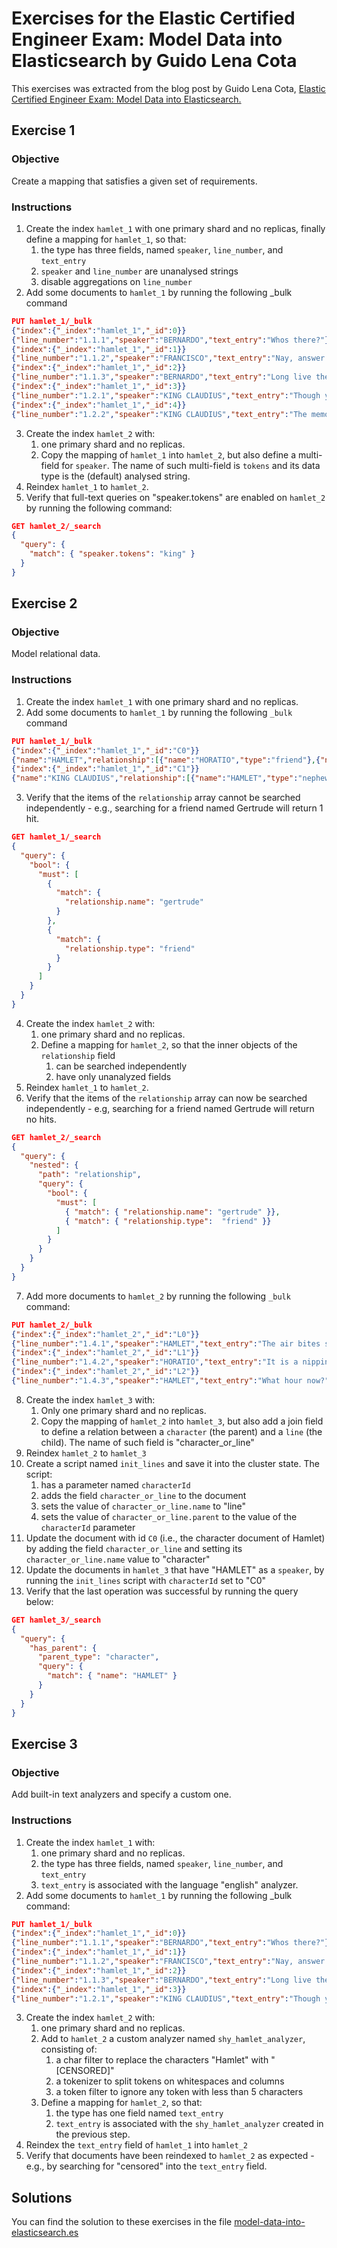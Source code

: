 # Exercises for the Elastic Certified Engineer Exam: Model Data into Elasticsearch by Guido Lena Cota

This exercises was extracted from the blog post by Guido Lena Cota, [Elastic Certified Engineer Exam: Model Data into Elasticsearch.](https://medium.com/pcg-dach/exercises-for-the-elastic-certified-engineer-exam-model-data-into-elasticsearch-5eb69086cdaa)

## Exercise 1

### Objective

Create a mapping that satisfies a given set of requirements.

### Instructions

1. Create the index `hamlet_1` with one primary shard and no replicas, finally define a mapping for `hamlet_1`, so that:
   1. the type has three fields, named `speaker`, `line_number`, and `text_entry`
   2. `speaker` and `line_number` are unanalysed strings
   3. disable aggregations on `line_number`
2. Add some documents to `hamlet_1` by running the following \_bulk command

```json
PUT hamlet_1/_bulk
{"index":{"_index":"hamlet_1","_id":0}}
{"line_number":"1.1.1","speaker":"BERNARDO","text_entry":"Whos there?"}
{"index":{"_index":"hamlet_1","_id":1}}
{"line_number":"1.1.2","speaker":"FRANCISCO","text_entry":"Nay, answer me: stand, and unfold yourself."}
{"index":{"_index":"hamlet_1","_id":2}}
{"line_number":"1.1.3","speaker":"BERNARDO","text_entry":"Long live the king!"}
{"index":{"_index":"hamlet_1","_id":3}}
{"line_number":"1.2.1","speaker":"KING CLAUDIUS","text_entry":"Though yet of Hamlet     our dear brothers death"}
{"index":{"_index":"hamlet_1","_id":4}}
{"line_number":"1.2.2","speaker":"KING CLAUDIUS","text_entry":"The memory be green,    and that it us befitted"}
```

3. Create the index `hamlet_2` with:
   1. one primary shard and no replicas.
   2. Copy the mapping of `hamlet_1` into `hamlet_2`, but also define a multi-field for `speaker`. The name of such multi-field is `tokens` and its data type is the (default) analysed string.
4. Reindex `hamlet_1` to `hamlet_2`.
5. Verify that full-text queries on "speaker.tokens" are enabled on `hamlet_2` by running the following command:

```json
GET hamlet_2/_search
{
  "query": {
    "match": { "speaker.tokens": "king" }
  }
}
```

## Exercise 2

### Objective

Model relational data.

### Instructions

1. Create the index `hamlet_1` with one primary shard and no replicas.
2. Add some documents to `hamlet_1` by running the following `_bulk` command

```json
PUT hamlet_1/_bulk
{"index":{"_index":"hamlet_1","_id":"C0"}}
{"name":"HAMLET","relationship":[{"name":"HORATIO","type":"friend"},{"name":"GERTRUDE","type":"mother"}]}
{"index":{"_index":"hamlet_1","_id":"C1"}}
{"name":"KING CLAUDIUS","relationship":[{"name":"HAMLET","type":"nephew"}]}
```

3. Verify that the items of the `relationship` array cannot be searched independently - e.g., searching for a friend named Gertrude will return 1 hit.

```json
GET hamlet_1/_search
{
  "query": {
    "bool": {
      "must": [
        {
          "match": {
            "relationship.name": "gertrude"
          }
        },
        {
          "match": {
            "relationship.type": "friend"
          }
        }
      ]
    }
  }
}
```
4. Create the index `hamlet_2` with:
   1.  one primary shard and no replicas.
   2.  Define a mapping for  `hamlet_2`, so that the inner objects of the `relationship` field
       1.  can be searched independently
       2.  have only unanalyzed fields
5. Reindex `hamlet_1` to `hamlet_2`.
6. Verify that the items of the `relationship` array can now be searched independently - e.g, searching for a friend named Gertrude will return no hits.

```json
GET hamlet_2/_search 
{
  "query": {
    "nested": {
      "path": "relationship",
      "query": {
        "bool": {
          "must": [
            { "match": { "relationship.name": "gertrude" }},
            { "match": { "relationship.type":  "friend" }} 
          ]
        }
      }
    }
  }
}
```

7. Add more documents to `hamlet_2` by running the following `_bulk` command:

```json
PUT hamlet_2/_bulk
{"index":{"_index":"hamlet_2","_id":"L0"}}
{"line_number":"1.4.1","speaker":"HAMLET","text_entry":"The air bites shrewdly; it is very cold."}
{"index":{"_index":"hamlet_2","_id":"L1"}}
{"line_number":"1.4.2","speaker":"HORATIO","text_entry":"It is a nipping and an eager air."}
{"index":{"_index":"hamlet_2","_id":"L2"}}
{"line_number":"1.4.3","speaker":"HAMLET","text_entry":"What hour now?"}
```
8. Create the index `hamlet_3` with:
   1. Only one primary shard and no replicas.
   2. Copy the mapping of `hamlet_2` into `hamlet_3`, but also add a join field to define a relation between a `character` (the parent) and a `line` (the child). The name of such field is "character_or_line"
9.  Reindex `hamlet_2` to `hamlet_3`
10. Create a script named `init_lines` and save it into the cluster state. The script:
    1.  has a parameter named `characterId`
    2.  adds the field `character_or_line` to the document
    3.  sets the value of `character_or_line.name` to "line"
    4.  sets the value of `character_or_line.parent` to the value of the `characterId` parameter
11. Update the document with id `C0` (i.e., the character document of Hamlet) by adding the field `character_or_line` and setting its `character_or_line.name` value to "character"
12. Update the documents in `hamlet_3` that have "HAMLET" as a `speaker`, by running the `init_lines` script with `characterId` set to "C0"
13. Verify that the last operation was successful by running the query below:

```json
GET hamlet_3/_search
{
  "query": {
    "has_parent": {
      "parent_type": "character",
      "query": {
        "match": { "name": "HAMLET" }
      }
    }
  }
}
```

## Exercise 3

### Objective

Add built-in text analyzers and specify a custom one.

### Instructions

1. Create the index `hamlet_1` with:
    1. one primary shard and no replicas.
    2. the type has three fields, named `speaker`, `line_number`, and `text_entry` 
    3. `text_entry` is associated with the language "english" analyzer.
2. Add some documents to `hamlet_1` by running the following _bulk command:

```json
PUT hamlet_1/_bulk
{"index":{"_index":"hamlet_1","_id":0}}
{"line_number":"1.1.1","speaker":"BERNARDO","text_entry":"Whos there?"}
{"index":{"_index":"hamlet_1","_id":1}}
{"line_number":"1.1.2","speaker":"FRANCISCO","text_entry":"Nay, answer me: stand, and unfold yourself."}
{"index":{"_index":"hamlet_1","_id":2}}
{"line_number":"1.1.3","speaker":"BERNARDO","text_entry":"Long live the king!"}
{"index":{"_index":"hamlet_1","_id":3}}
{"line_number":"1.2.1","speaker":"KING CLAUDIUS","text_entry":"Though yet of Hamlet our dear brothers death"}
```
3. Create the index `hamlet_2` with:
    1. one primary shard and no replicas.
    2. Add to `hamlet_2` a custom analyzer named `shy_hamlet_analyzer`, consisting of: 
        1. a char filter to replace the characters "Hamlet" with "[CENSORED]"
        2. a tokenizer to split tokens on whitespaces and columns
        3. a token filter to ignore any token with less than 5 characters
    3. Define a mapping for `hamlet_2`, so that:
        1. the type has one field named `text_entry`
        2. `text_entry` is associated with the `shy_hamlet_analyzer` created in the previous step.
4. Reindex the `text_entry` field of `hamlet_1` into `hamlet_2`
5. Verify that documents have been reindexed to `hamlet_2` as expected - e.g., by searching for "censored" into the `text_entry` field.

## Solutions


You can find the solution to these exercises in the file [model-data-into-elasticsearch.es](./solutions/model-data-into-elasticsearch.es)